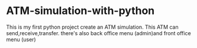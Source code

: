 # ATM-simulation-with-python
This is my first python project create an ATM simulation. 
This ATM can send,receive,transfer. 
there's also back office menu (admin)and front office menu (user)

